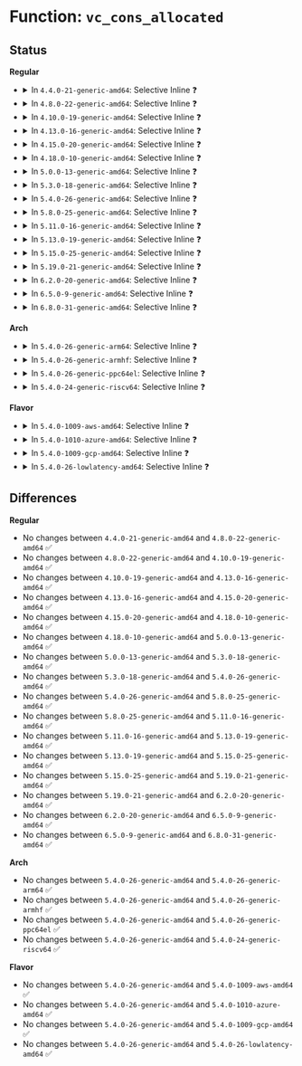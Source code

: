 # Function: <code>vc_cons_allocated</code>

## Status
<b>Regular</b>
<ul>
<li>
<details>
<summary>In <code>4.4.0-21-generic-amd64</code>: Selective Inline ❓</summary>

```c
int vc_cons_allocated(unsigned int i)
```

```json
{
  "name": "vc_cons_allocated",
  "collision_type": "Unique Global",
  "inline_type": "Selective",
  "funcs": [
    {
      "addr": 18446744071584051949,
      "name": "vc_cons_allocated",
      "external": true,
      "loc": "drivers/tty/vt/vt.c:738",
      "file": "drivers/tty/vt/vt.c",
      "inline": "not declared, inlined",
      "caller_inline": [
        "drivers/tty/vt/vt.c:con_start",
        "drivers/tty/vt/vt.c:con_stop",
        "drivers/tty/vt/vt.c:vt_console_print",
        "drivers/tty/vt/vt.c:vt_console_print",
        "drivers/tty/vt/vt.c:vc_deallocate",
        "drivers/tty/vt/vt.c:set_console",
        "drivers/tty/vt/vt.c:console_callback",
        "drivers/tty/vt/vt.c:con_set_cmap",
        "drivers/tty/vt/vt.c:do_con_trol",
        "drivers/tty/vt/vt.c:con_font_op"
      ],
      "caller_func": [
        "drivers/tty/vt/vt_ioctl.c:vt_ioctl",
        "drivers/tty/vt/vt_ioctl.c:vt_compat_ioctl",
        "drivers/tty/vt/vc_screen.c:vcs_open",
        "drivers/tty/vt/keyboard.c:fn_inc_console",
        "drivers/tty/vt/keyboard.c:fn_inc_console",
        "drivers/tty/vt/keyboard.c:fn_dec_console",
        "drivers/tty/vt/keyboard.c:fn_dec_console",
        "drivers/tty/vt/consolemap.c:update_user_maps",
        "drivers/tty/vt/consolemap.c:console_map_init"
      ]
    }
  ],
  "symbols": [
    {
      "addr": 18446744071584063760,
      "name": "vc_cons_allocated",
      "section": ".text",
      "bind": "STB_GLOBAL",
      "size": 39
    }
  ]
}
```
</details>
</li>
<li>
<details>
<summary>In <code>4.8.0-22-generic-amd64</code>: Selective Inline ❓</summary>

```c
int vc_cons_allocated(unsigned int i)
```

```json
{
  "name": "vc_cons_allocated",
  "collision_type": "Unique Global",
  "inline_type": "Selective",
  "funcs": [
    {
      "addr": 18446744071584406082,
      "name": "vc_cons_allocated",
      "external": true,
      "loc": "drivers/tty/vt/vt.c:732",
      "file": "drivers/tty/vt/vt.c",
      "inline": "not declared, inlined",
      "caller_inline": [
        "drivers/tty/vt/vt.c:con_font_op",
        "drivers/tty/vt/vt.c:con_set_cmap",
        "drivers/tty/vt/vt.c:con_start",
        "drivers/tty/vt/vt.c:con_stop",
        "drivers/tty/vt/vt.c:vt_console_print",
        "drivers/tty/vt/vt.c:vt_console_print",
        "drivers/tty/vt/vt.c:set_console",
        "drivers/tty/vt/vt.c:console_callback",
        "drivers/tty/vt/vt.c:do_con_trol",
        "drivers/tty/vt/vt.c:vc_deallocate"
      ],
      "caller_func": [
        "drivers/tty/vt/vt_ioctl.c:vt_compat_ioctl",
        "drivers/tty/vt/vt_ioctl.c:vt_ioctl",
        "drivers/tty/vt/vc_screen.c:vcs_open",
        "drivers/tty/vt/keyboard.c:fn_inc_console",
        "drivers/tty/vt/keyboard.c:fn_inc_console",
        "drivers/tty/vt/keyboard.c:fn_dec_console",
        "drivers/tty/vt/keyboard.c:fn_dec_console",
        "drivers/tty/vt/consolemap.c:console_map_init",
        "drivers/tty/vt/consolemap.c:update_user_maps"
      ]
    }
  ],
  "symbols": [
    {
      "addr": 18446744071584394544,
      "name": "vc_cons_allocated",
      "section": ".text",
      "bind": "STB_GLOBAL",
      "size": 39
    }
  ]
}
```
</details>
</li>
<li>
<details>
<summary>In <code>4.10.0-19-generic-amd64</code>: Selective Inline ❓</summary>

```c
int vc_cons_allocated(unsigned int i)
```

```json
{
  "name": "vc_cons_allocated",
  "collision_type": "Unique Global",
  "inline_type": "Selective",
  "funcs": [
    {
      "addr": 18446744071584588482,
      "name": "vc_cons_allocated",
      "external": true,
      "loc": "drivers/tty/vt/vt.c:721",
      "file": "drivers/tty/vt/vt.c",
      "inline": "not declared, inlined",
      "caller_inline": [
        "drivers/tty/vt/vt.c:con_font_op",
        "drivers/tty/vt/vt.c:con_set_cmap",
        "drivers/tty/vt/vt.c:con_start",
        "drivers/tty/vt/vt.c:con_stop",
        "drivers/tty/vt/vt.c:vt_console_print",
        "drivers/tty/vt/vt.c:vt_console_print",
        "drivers/tty/vt/vt.c:set_console",
        "drivers/tty/vt/vt.c:console_callback",
        "drivers/tty/vt/vt.c:do_con_trol",
        "drivers/tty/vt/vt.c:vc_deallocate"
      ],
      "caller_func": [
        "drivers/tty/vt/vt_ioctl.c:vt_compat_ioctl",
        "drivers/tty/vt/vt_ioctl.c:vt_ioctl",
        "drivers/tty/vt/vc_screen.c:vcs_open",
        "drivers/tty/vt/keyboard.c:fn_inc_console",
        "drivers/tty/vt/keyboard.c:fn_inc_console",
        "drivers/tty/vt/keyboard.c:fn_dec_console",
        "drivers/tty/vt/keyboard.c:fn_dec_console",
        "drivers/tty/vt/consolemap.c:console_map_init",
        "drivers/tty/vt/consolemap.c:update_user_maps"
      ]
    }
  ],
  "symbols": [
    {
      "addr": 18446744071584576864,
      "name": "vc_cons_allocated",
      "section": ".text",
      "bind": "STB_GLOBAL",
      "size": 39
    }
  ]
}
```
</details>
</li>
<li>
<details>
<summary>In <code>4.13.0-16-generic-amd64</code>: Selective Inline ❓</summary>

```c
int vc_cons_allocated(unsigned int i)
```

```json
{
  "name": "vc_cons_allocated",
  "collision_type": "Unique Global",
  "inline_type": "Selective",
  "funcs": [
    {
      "addr": 18446744071584669908,
      "name": "vc_cons_allocated",
      "external": true,
      "loc": "drivers/tty/vt/vt.c:729",
      "file": "drivers/tty/vt/vt.c",
      "inline": "not declared, inlined",
      "caller_inline": [
        "drivers/tty/vt/vt.c:con_font_op",
        "drivers/tty/vt/vt.c:con_set_cmap",
        "drivers/tty/vt/vt.c:con_start",
        "drivers/tty/vt/vt.c:con_stop",
        "drivers/tty/vt/vt.c:vt_console_print",
        "drivers/tty/vt/vt.c:vt_console_print",
        "drivers/tty/vt/vt.c:set_console",
        "drivers/tty/vt/vt.c:console_callback",
        "drivers/tty/vt/vt.c:do_con_trol",
        "drivers/tty/vt/vt.c:vc_deallocate"
      ],
      "caller_func": [
        "drivers/tty/vt/vt_ioctl.c:vt_compat_ioctl",
        "drivers/tty/vt/vt_ioctl.c:vt_ioctl",
        "drivers/tty/vt/vc_screen.c:vcs_open",
        "drivers/tty/vt/keyboard.c:fn_inc_console",
        "drivers/tty/vt/keyboard.c:fn_dec_console",
        "drivers/tty/vt/consolemap.c:console_map_init",
        "drivers/tty/vt/consolemap.c:update_user_maps"
      ]
    }
  ],
  "symbols": [
    {
      "addr": 18446744071584658528,
      "name": "vc_cons_allocated",
      "section": ".text",
      "bind": "STB_GLOBAL",
      "size": 39
    }
  ]
}
```
</details>
</li>
<li>
<details>
<summary>In <code>4.15.0-20-generic-amd64</code>: Selective Inline ❓</summary>

```c
int vc_cons_allocated(unsigned int i)
```

```json
{
  "name": "vc_cons_allocated",
  "collision_type": "Unique Global",
  "inline_type": "Selective",
  "funcs": [
    {
      "addr": 18446744071585082258,
      "name": "vc_cons_allocated",
      "external": true,
      "loc": "drivers/tty/vt/vt.c:731",
      "file": "drivers/tty/vt/vt.c",
      "inline": "not declared, inlined",
      "caller_inline": [
        "drivers/tty/vt/vt.c:con_font_op",
        "drivers/tty/vt/vt.c:con_set_cmap",
        "drivers/tty/vt/vt.c:con_start",
        "drivers/tty/vt/vt.c:con_stop",
        "drivers/tty/vt/vt.c:vt_console_print",
        "drivers/tty/vt/vt.c:vt_console_print",
        "drivers/tty/vt/vt.c:set_console",
        "drivers/tty/vt/vt.c:console_callback",
        "drivers/tty/vt/vt.c:do_con_trol",
        "drivers/tty/vt/vt.c:vc_deallocate"
      ],
      "caller_func": [
        "drivers/tty/vt/vt_ioctl.c:vt_compat_ioctl",
        "drivers/tty/vt/vt_ioctl.c:vt_ioctl",
        "drivers/tty/vt/vc_screen.c:vcs_open",
        "drivers/tty/vt/keyboard.c:fn_inc_console",
        "drivers/tty/vt/keyboard.c:fn_dec_console",
        "drivers/tty/vt/consolemap.c:console_map_init",
        "drivers/tty/vt/consolemap.c:update_user_maps"
      ]
    }
  ],
  "symbols": [
    {
      "addr": 18446744071585070848,
      "name": "vc_cons_allocated",
      "section": ".text",
      "bind": "STB_GLOBAL",
      "size": 39
    }
  ]
}
```
</details>
</li>
<li>
<details>
<summary>In <code>4.18.0-10-generic-amd64</code>: Selective Inline ❓</summary>

```c
int vc_cons_allocated(unsigned int i)
```

```json
{
  "name": "vc_cons_allocated",
  "collision_type": "Unique Global",
  "inline_type": "Selective",
  "funcs": [
    {
      "addr": 18446744071585316821,
      "name": "vc_cons_allocated",
      "external": true,
      "loc": "drivers/tty/vt/vt.c:731",
      "file": "drivers/tty/vt/vt.c",
      "inline": "not declared, inlined",
      "caller_inline": [
        "drivers/tty/vt/vt.c:con_font_op",
        "drivers/tty/vt/vt.c:con_set_cmap",
        "drivers/tty/vt/vt.c:con_start",
        "drivers/tty/vt/vt.c:con_stop",
        "drivers/tty/vt/vt.c:vt_console_print",
        "drivers/tty/vt/vt.c:vt_console_print",
        "drivers/tty/vt/vt.c:console_callback",
        "drivers/tty/vt/vt.c:do_con_trol",
        "drivers/tty/vt/vt.c:vc_deallocate"
      ],
      "caller_func": [
        "drivers/tty/vt/vt_ioctl.c:vt_compat_ioctl",
        "drivers/tty/vt/vt_ioctl.c:vt_ioctl",
        "drivers/tty/vt/vc_screen.c:vcs_open",
        "drivers/tty/vt/keyboard.c:fn_inc_console",
        "drivers/tty/vt/keyboard.c:fn_dec_console",
        "drivers/tty/vt/consolemap.c:console_map_init",
        "drivers/tty/vt/consolemap.c:update_user_maps"
      ]
    }
  ],
  "symbols": [
    {
      "addr": 18446744071585305584,
      "name": "vc_cons_allocated",
      "section": ".text",
      "bind": "STB_GLOBAL",
      "size": 39
    }
  ]
}
```
</details>
</li>
<li>
<details>
<summary>In <code>5.0.0-13-generic-amd64</code>: Selective Inline ❓</summary>

```c
int vc_cons_allocated(unsigned int i)
```

```json
{
  "name": "vc_cons_allocated",
  "collision_type": "Unique Global",
  "inline_type": "Selective",
  "funcs": [
    {
      "addr": 18446744071585440005,
      "name": "vc_cons_allocated",
      "external": true,
      "loc": "drivers/tty/vt/vt.c:1036",
      "file": "drivers/tty/vt/vt.c",
      "inline": "not declared, inlined",
      "caller_inline": [
        "drivers/tty/vt/vt.c:con_font_op",
        "drivers/tty/vt/vt.c:con_set_cmap",
        "drivers/tty/vt/vt.c:con_start",
        "drivers/tty/vt/vt.c:con_stop",
        "drivers/tty/vt/vt.c:vt_console_print",
        "drivers/tty/vt/vt.c:vt_console_print",
        "drivers/tty/vt/vt.c:console_callback",
        "drivers/tty/vt/vt.c:do_con_trol",
        "drivers/tty/vt/vt.c:vc_deallocate"
      ],
      "caller_func": [
        "drivers/tty/vt/vt_ioctl.c:vt_compat_ioctl",
        "drivers/tty/vt/vt_ioctl.c:vt_ioctl",
        "drivers/tty/vt/vc_screen.c:vcs_open",
        "drivers/tty/vt/keyboard.c:fn_inc_console",
        "drivers/tty/vt/keyboard.c:fn_dec_console",
        "drivers/tty/vt/consolemap.c:console_map_init",
        "drivers/tty/vt/consolemap.c:update_user_maps"
      ]
    }
  ],
  "symbols": [
    {
      "addr": 18446744071585427584,
      "name": "vc_cons_allocated",
      "section": ".text",
      "bind": "STB_GLOBAL",
      "size": 39
    }
  ]
}
```
</details>
</li>
<li>
<details>
<summary>In <code>5.3.0-18-generic-amd64</code>: Selective Inline ❓</summary>

```c
int vc_cons_allocated(unsigned int i)
```

```json
{
  "name": "vc_cons_allocated",
  "collision_type": "Unique Global",
  "inline_type": "Selective",
  "funcs": [
    {
      "addr": 18446744071585655798,
      "name": "vc_cons_allocated",
      "external": true,
      "loc": "drivers/tty/vt/vt.c:1036",
      "file": "drivers/tty/vt/vt.c",
      "inline": "not declared, inlined",
      "caller_inline": [
        "drivers/tty/vt/vt.c:con_font_op",
        "drivers/tty/vt/vt.c:con_set_cmap",
        "drivers/tty/vt/vt.c:con_start",
        "drivers/tty/vt/vt.c:con_stop",
        "drivers/tty/vt/vt.c:vt_console_print",
        "drivers/tty/vt/vt.c:vt_console_print",
        "drivers/tty/vt/vt.c:console_callback",
        "drivers/tty/vt/vt.c:do_con_trol",
        "drivers/tty/vt/vt.c:vc_deallocate"
      ],
      "caller_func": [
        "drivers/tty/vt/vt_ioctl.c:vt_compat_ioctl",
        "drivers/tty/vt/vt_ioctl.c:vt_ioctl",
        "drivers/tty/vt/vc_screen.c:vcs_open",
        "drivers/tty/vt/keyboard.c:fn_inc_console",
        "drivers/tty/vt/keyboard.c:fn_dec_console",
        "drivers/tty/vt/consolemap.c:console_map_init",
        "drivers/tty/vt/consolemap.c:update_user_maps"
      ]
    }
  ],
  "symbols": [
    {
      "addr": 18446744071585642176,
      "name": "vc_cons_allocated",
      "section": ".text",
      "bind": "STB_GLOBAL",
      "size": 39
    }
  ]
}
```
</details>
</li>
<li>
<details>
<summary>In <code>5.4.0-26-generic-amd64</code>: Selective Inline ❓</summary>

```c
int vc_cons_allocated(unsigned int i)
```

```json
{
  "name": "vc_cons_allocated",
  "collision_type": "Unique Global",
  "inline_type": "Selective",
  "funcs": [
    {
      "addr": 18446744071585797139,
      "name": "vc_cons_allocated",
      "external": true,
      "loc": "drivers/tty/vt/vt.c:1048",
      "file": "drivers/tty/vt/vt.c",
      "inline": "not declared, inlined",
      "caller_inline": [
        "drivers/tty/vt/vt.c:con_font_op",
        "drivers/tty/vt/vt.c:con_set_cmap",
        "drivers/tty/vt/vt.c:con_start",
        "drivers/tty/vt/vt.c:con_stop",
        "drivers/tty/vt/vt.c:vt_console_print",
        "drivers/tty/vt/vt.c:vt_console_print",
        "drivers/tty/vt/vt.c:console_callback",
        "drivers/tty/vt/vt.c:do_con_trol",
        "drivers/tty/vt/vt.c:vc_deallocate"
      ],
      "caller_func": [
        "drivers/tty/vt/vc_screen.c:vcs_open",
        "drivers/tty/vt/keyboard.c:fn_inc_console",
        "drivers/tty/vt/keyboard.c:fn_dec_console",
        "drivers/tty/vt/consolemap.c:console_map_init",
        "drivers/tty/vt/consolemap.c:update_user_maps"
      ]
    }
  ],
  "symbols": [
    {
      "addr": 18446744071585783472,
      "name": "vc_cons_allocated",
      "section": ".text",
      "bind": "STB_GLOBAL",
      "size": 39
    }
  ]
}
```
</details>
</li>
<li>
<details>
<summary>In <code>5.8.0-25-generic-amd64</code>: Selective Inline ❓</summary>

```c
int vc_cons_allocated(unsigned int i)
```

```json
{
  "name": "vc_cons_allocated",
  "collision_type": "Unique Global",
  "inline_type": "Selective",
  "funcs": [
    {
      "addr": 18446744071586528037,
      "name": "vc_cons_allocated",
      "external": true,
      "loc": "drivers/tty/vt/vt.c:1054",
      "file": "drivers/tty/vt/vt.c",
      "inline": "not declared, inlined",
      "caller_inline": [
        "drivers/tty/vt/vt.c:con_font_op",
        "drivers/tty/vt/vt.c:con_set_cmap",
        "drivers/tty/vt/vt.c:do_unblank_screen",
        "drivers/tty/vt/vt.c:con_start",
        "drivers/tty/vt/vt.c:con_stop",
        "drivers/tty/vt/vt.c:vt_console_print",
        "drivers/tty/vt/vt.c:vt_console_print",
        "drivers/tty/vt/vt.c:set_console",
        "drivers/tty/vt/vt.c:console_callback",
        "drivers/tty/vt/vt.c:do_con_write",
        "drivers/tty/vt/vt.c:setterm_command",
        "drivers/tty/vt/vt.c:vc_deallocate"
      ],
      "caller_func": [
        "drivers/tty/vt/vc_screen.c:vcs_open",
        "drivers/tty/vt/keyboard.c:fn_inc_console",
        "drivers/tty/vt/keyboard.c:fn_dec_console",
        "drivers/tty/vt/consolemap.c:console_map_init",
        "drivers/tty/vt/consolemap.c:con_unify_unimap",
        "drivers/tty/vt/consolemap.c:update_user_maps"
      ]
    }
  ],
  "symbols": [
    {
      "addr": 18446744071586516192,
      "name": "vc_cons_allocated",
      "section": ".text",
      "bind": "STB_GLOBAL",
      "size": 39
    }
  ]
}
```
</details>
</li>
<li>
<details>
<summary>In <code>5.11.0-16-generic-amd64</code>: Selective Inline ❓</summary>

```c
int vc_cons_allocated(unsigned int i)
```

```json
{
  "name": "vc_cons_allocated",
  "collision_type": "Unique Global",
  "inline_type": "Selective",
  "funcs": [
    {
      "addr": 18446744071586633060,
      "name": "vc_cons_allocated",
      "external": true,
      "loc": "drivers/tty/vt/vt.c:1060",
      "file": "drivers/tty/vt/vt.c",
      "inline": "not declared, inlined",
      "caller_inline": [
        "drivers/tty/vt/vt.c:con_set_cmap",
        "drivers/tty/vt/vt.c:do_unblank_screen",
        "drivers/tty/vt/vt.c:con_start",
        "drivers/tty/vt/vt.c:con_stop",
        "drivers/tty/vt/vt.c:vt_console_print",
        "drivers/tty/vt/vt.c:vt_console_print",
        "drivers/tty/vt/vt.c:set_console",
        "drivers/tty/vt/vt.c:console_callback",
        "drivers/tty/vt/vt.c:do_con_write",
        "drivers/tty/vt/vt.c:setterm_command",
        "drivers/tty/vt/vt.c:vc_deallocate"
      ],
      "caller_func": [
        "drivers/tty/vt/vc_screen.c:vcs_open",
        "drivers/tty/vt/keyboard.c:fn_inc_console",
        "drivers/tty/vt/keyboard.c:fn_dec_console",
        "drivers/tty/vt/consolemap.c:console_map_init",
        "drivers/tty/vt/consolemap.c:con_unify_unimap",
        "drivers/tty/vt/consolemap.c:update_user_maps"
      ]
    }
  ],
  "symbols": [
    {
      "addr": 18446744071586629392,
      "name": "vc_cons_allocated",
      "section": ".text",
      "bind": "STB_GLOBAL",
      "size": 39
    }
  ]
}
```
</details>
</li>
<li>
<details>
<summary>In <code>5.13.0-19-generic-amd64</code>: Selective Inline ❓</summary>

```c
int vc_cons_allocated(unsigned int i)
```

```json
{
  "name": "vc_cons_allocated",
  "collision_type": "Unique Global",
  "inline_type": "Selective",
  "funcs": [
    {
      "addr": 18446744071586517204,
      "name": "vc_cons_allocated",
      "external": true,
      "loc": "drivers/tty/vt/vt.c:1059",
      "file": "drivers/tty/vt/vt.c",
      "inline": "not declared, inlined",
      "caller_inline": [
        "drivers/tty/vt/vt.c:con_set_cmap",
        "drivers/tty/vt/vt.c:do_unblank_screen",
        "drivers/tty/vt/vt.c:con_start",
        "drivers/tty/vt/vt.c:con_stop",
        "drivers/tty/vt/vt.c:vt_console_print",
        "drivers/tty/vt/vt.c:vt_console_print",
        "drivers/tty/vt/vt.c:set_console",
        "drivers/tty/vt/vt.c:console_callback",
        "drivers/tty/vt/vt.c:do_con_write",
        "drivers/tty/vt/vt.c:vc_deallocate"
      ],
      "caller_func": [
        "drivers/tty/vt/vc_screen.c:vcs_open",
        "drivers/tty/vt/keyboard.c:fn_inc_console",
        "drivers/tty/vt/keyboard.c:fn_dec_console",
        "drivers/tty/vt/consolemap.c:console_map_init",
        "drivers/tty/vt/consolemap.c:con_unify_unimap",
        "drivers/tty/vt/consolemap.c:update_user_maps"
      ]
    }
  ],
  "symbols": [
    {
      "addr": 18446744071586513568,
      "name": "vc_cons_allocated",
      "section": ".text",
      "bind": "STB_GLOBAL",
      "size": 39
    }
  ]
}
```
</details>
</li>
<li>
<details>
<summary>In <code>5.15.0-25-generic-amd64</code>: Selective Inline ❓</summary>

```c
int vc_cons_allocated(unsigned int i)
```

```json
{
  "name": "vc_cons_allocated",
  "collision_type": "Unique Global",
  "inline_type": "Selective",
  "funcs": [
    {
      "addr": 18446744071587052669,
      "name": "vc_cons_allocated",
      "external": true,
      "loc": "drivers/tty/vt/vt.c:1048",
      "file": "drivers/tty/vt/vt.c",
      "inline": "not declared, inlined",
      "caller_inline": [
        "drivers/tty/vt/vt.c:con_set_cmap",
        "drivers/tty/vt/vt.c:do_unblank_screen",
        "drivers/tty/vt/vt.c:con_start",
        "drivers/tty/vt/vt.c:con_stop",
        "drivers/tty/vt/vt.c:vt_console_print",
        "drivers/tty/vt/vt.c:vt_console_print",
        "drivers/tty/vt/vt.c:set_console",
        "drivers/tty/vt/vt.c:console_callback",
        "drivers/tty/vt/vt.c:do_con_write",
        "drivers/tty/vt/vt.c:vc_deallocate"
      ],
      "caller_func": [
        "drivers/tty/vt/vc_screen.c:vcs_open",
        "drivers/tty/vt/keyboard.c:fn_inc_console",
        "drivers/tty/vt/keyboard.c:fn_dec_console",
        "drivers/tty/vt/consolemap.c:console_map_init",
        "drivers/tty/vt/consolemap.c:con_unify_unimap",
        "drivers/tty/vt/consolemap.c:update_user_maps"
      ]
    }
  ],
  "symbols": [
    {
      "addr": 18446744071587048672,
      "name": "vc_cons_allocated",
      "section": ".text",
      "bind": "STB_GLOBAL",
      "size": 64
    }
  ]
}
```
</details>
</li>
<li>
<details>
<summary>In <code>5.19.0-21-generic-amd64</code>: Selective Inline ❓</summary>

```c
int vc_cons_allocated(unsigned int i)
```

```json
{
  "name": "vc_cons_allocated",
  "collision_type": "Unique Global",
  "inline_type": "Selective",
  "funcs": [
    {
      "addr": 18446744071588355350,
      "name": "vc_cons_allocated",
      "external": true,
      "loc": "drivers/tty/vt/vt.c:1048",
      "file": "drivers/tty/vt/vt.c",
      "inline": "not declared, inlined",
      "caller_inline": [
        "drivers/tty/vt/vt.c:con_set_cmap",
        "drivers/tty/vt/vt.c:con_start",
        "drivers/tty/vt/vt.c:con_stop",
        "drivers/tty/vt/vt.c:vt_console_print",
        "drivers/tty/vt/vt.c:vt_console_print",
        "drivers/tty/vt/vt.c:set_console",
        "drivers/tty/vt/vt.c:console_callback",
        "drivers/tty/vt/vt.c:do_con_write",
        "drivers/tty/vt/vt.c:vc_deallocate"
      ],
      "caller_func": [
        "drivers/tty/vt/vc_screen.c:vcs_open",
        "drivers/tty/vt/keyboard.c:fn_inc_console",
        "drivers/tty/vt/keyboard.c:fn_dec_console",
        "drivers/tty/vt/consolemap.c:console_map_init",
        "drivers/tty/vt/consolemap.c:con_unify_unimap",
        "drivers/tty/vt/consolemap.c:update_user_maps"
      ]
    }
  ],
  "symbols": [
    {
      "addr": 18446744071588350384,
      "name": "vc_cons_allocated",
      "section": ".text",
      "bind": "STB_GLOBAL",
      "size": 80
    }
  ]
}
```
</details>
</li>
<li>
<details>
<summary>In <code>6.2.0-20-generic-amd64</code>: Selective Inline ❓</summary>

```c
int vc_cons_allocated(unsigned int i)
```

```json
{
  "name": "vc_cons_allocated",
  "collision_type": "Unique Global",
  "inline_type": "Selective",
  "funcs": [
    {
      "addr": 18446744071589776518,
      "name": "vc_cons_allocated",
      "external": true,
      "loc": "drivers/tty/vt/vt.c:1048",
      "file": "drivers/tty/vt/vt.c",
      "inline": "not declared, inlined",
      "caller_inline": [
        "drivers/tty/vt/vt.c:con_set_cmap",
        "drivers/tty/vt/vt.c:con_start",
        "drivers/tty/vt/vt.c:con_stop",
        "drivers/tty/vt/vt.c:vt_console_print",
        "drivers/tty/vt/vt.c:vt_console_print",
        "drivers/tty/vt/vt.c:set_console",
        "drivers/tty/vt/vt.c:console_callback",
        "drivers/tty/vt/vt.c:do_con_write",
        "drivers/tty/vt/vt.c:vc_deallocate"
      ],
      "caller_func": [
        "drivers/tty/vt/vc_screen.c:vcs_open",
        "drivers/tty/vt/keyboard.c:fn_inc_console",
        "drivers/tty/vt/keyboard.c:fn_dec_console",
        "drivers/tty/vt/consolemap.c:console_map_init",
        "drivers/tty/vt/consolemap.c:con_unify_unimap",
        "drivers/tty/vt/consolemap.c:update_user_maps"
      ]
    }
  ],
  "symbols": [
    {
      "addr": 18446744071589771344,
      "name": "vc_cons_allocated",
      "section": ".text",
      "bind": "STB_GLOBAL",
      "size": 80
    }
  ]
}
```
</details>
</li>
<li>
<details>
<summary>In <code>6.5.0-9-generic-amd64</code>: Selective Inline ❓</summary>

```c
int vc_cons_allocated(unsigned int i)
```

```json
{
  "name": "vc_cons_allocated",
  "collision_type": "Unique Global",
  "inline_type": "Selective",
  "funcs": [
    {
      "addr": 18446744071590081430,
      "name": "vc_cons_allocated",
      "external": true,
      "loc": "drivers/tty/vt/vt.c:998",
      "file": "drivers/tty/vt/vt.c",
      "inline": "not declared, inlined",
      "caller_inline": [
        "drivers/tty/vt/vt.c:con_set_cmap",
        "drivers/tty/vt/vt.c:con_start",
        "drivers/tty/vt/vt.c:con_stop",
        "drivers/tty/vt/vt.c:vt_console_print",
        "drivers/tty/vt/vt.c:vt_console_print",
        "drivers/tty/vt/vt.c:set_console",
        "drivers/tty/vt/vt.c:console_callback",
        "drivers/tty/vt/vt.c:do_con_write",
        "drivers/tty/vt/vt.c:vc_deallocate"
      ],
      "caller_func": [
        "drivers/tty/vt/vc_screen.c:vcs_open",
        "drivers/tty/vt/keyboard.c:fn_inc_console",
        "drivers/tty/vt/keyboard.c:fn_dec_console",
        "drivers/tty/vt/consolemap.c:console_map_init",
        "drivers/tty/vt/consolemap.c:con_unify_unimap",
        "drivers/tty/vt/consolemap.c:update_user_maps"
      ]
    }
  ],
  "symbols": [
    {
      "addr": 18446744071590076272,
      "name": "vc_cons_allocated",
      "section": ".text",
      "bind": "STB_GLOBAL",
      "size": 80
    }
  ]
}
```
</details>
</li>
<li>
<details>
<summary>In <code>6.8.0-31-generic-amd64</code>: Selective Inline ❓</summary>

```c
int vc_cons_allocated(unsigned int i)
```

```json
{
  "name": "vc_cons_allocated",
  "collision_type": "Unique Global",
  "inline_type": "Selective",
  "funcs": [
    {
      "addr": 18446744071590420630,
      "name": "vc_cons_allocated",
      "external": true,
      "loc": "drivers/tty/vt/vt.c:997",
      "file": "drivers/tty/vt/vt.c",
      "inline": "not declared, inlined",
      "caller_inline": [
        "drivers/tty/vt/vt.c:con_set_cmap",
        "drivers/tty/vt/vt.c:con_start",
        "drivers/tty/vt/vt.c:con_stop",
        "drivers/tty/vt/vt.c:vt_console_print",
        "drivers/tty/vt/vt.c:vt_console_print",
        "drivers/tty/vt/vt.c:set_console",
        "drivers/tty/vt/vt.c:console_callback",
        "drivers/tty/vt/vt.c:do_con_write",
        "drivers/tty/vt/vt.c:vc_deallocate"
      ],
      "caller_func": [
        "drivers/tty/vt/vc_screen.c:vcs_open",
        "drivers/tty/vt/keyboard.c:fn_inc_console",
        "drivers/tty/vt/keyboard.c:fn_dec_console",
        "drivers/tty/vt/consolemap.c:console_map_init",
        "drivers/tty/vt/consolemap.c:con_unify_unimap",
        "drivers/tty/vt/consolemap.c:update_user_maps"
      ]
    }
  ],
  "symbols": [
    {
      "addr": 18446744071590415408,
      "name": "vc_cons_allocated",
      "section": ".text",
      "bind": "STB_GLOBAL",
      "size": 80
    }
  ]
}
```
</details>
</li>
</ul>
<b>Arch</b>
<ul>
<li>
<details>
<summary>In <code>5.4.0-26-generic-arm64</code>: Selective Inline ❓</summary>

```c
int vc_cons_allocated(unsigned int i)
```

```json
{
  "name": "vc_cons_allocated",
  "collision_type": "Unique Global",
  "inline_type": "Selective",
  "funcs": [
    {
      "addr": 18446603336498516024,
      "name": "vc_cons_allocated",
      "external": true,
      "loc": "drivers/tty/vt/vt.c:1048",
      "file": "drivers/tty/vt/vt.c",
      "inline": "not declared, inlined",
      "caller_inline": [
        "drivers/tty/vt/vt.c:con_font_op",
        "drivers/tty/vt/vt.c:con_set_cmap",
        "drivers/tty/vt/vt.c:con_start",
        "drivers/tty/vt/vt.c:con_stop",
        "drivers/tty/vt/vt.c:vt_console_print",
        "drivers/tty/vt/vt.c:vt_console_print",
        "drivers/tty/vt/vt.c:console_callback",
        "drivers/tty/vt/vt.c:do_con_trol",
        "drivers/tty/vt/vt.c:vc_deallocate"
      ],
      "caller_func": [
        "drivers/tty/vt/vc_screen.c:vcs_open",
        "drivers/tty/vt/keyboard.c:fn_inc_console",
        "drivers/tty/vt/keyboard.c:fn_dec_console",
        "drivers/tty/vt/consolemap.c:console_map_init",
        "drivers/tty/vt/consolemap.c:update_user_maps"
      ]
    }
  ],
  "symbols": [
    {
      "addr": 18446603336498501104,
      "name": "vc_cons_allocated",
      "section": ".text",
      "bind": "STB_GLOBAL",
      "size": 80
    }
  ]
}
```
</details>
</li>
<li>
<details>
<summary>In <code>5.4.0-26-generic-armhf</code>: Selective Inline ❓</summary>

```c
int vc_cons_allocated(unsigned int i)
```

```json
{
  "name": "vc_cons_allocated",
  "collision_type": "Unique Global",
  "inline_type": "Selective",
  "funcs": [
    {
      "addr": 3231168232,
      "name": "vc_cons_allocated",
      "external": true,
      "loc": "drivers/tty/vt/vt.c:1048",
      "file": "drivers/tty/vt/vt.c",
      "inline": "not declared, inlined",
      "caller_inline": [
        "drivers/tty/vt/vt.c:con_font_op",
        "drivers/tty/vt/vt.c:con_set_cmap",
        "drivers/tty/vt/vt.c:con_start",
        "drivers/tty/vt/vt.c:con_stop",
        "drivers/tty/vt/vt.c:vt_console_print",
        "drivers/tty/vt/vt.c:vt_console_print",
        "drivers/tty/vt/vt.c:console_callback",
        "drivers/tty/vt/vt.c:do_con_trol",
        "drivers/tty/vt/vt.c:vc_deallocate"
      ],
      "caller_func": [
        "drivers/tty/vt/vc_screen.c:vcs_open",
        "drivers/tty/vt/keyboard.c:fn_inc_console",
        "drivers/tty/vt/keyboard.c:fn_dec_console",
        "drivers/tty/vt/consolemap.c:console_map_init",
        "drivers/tty/vt/consolemap.c:con_unify_unimap",
        "drivers/tty/vt/consolemap.c:update_user_maps"
      ]
    }
  ],
  "symbols": [
    {
      "addr": 3231155260,
      "name": "vc_cons_allocated",
      "section": ".text",
      "bind": "STB_GLOBAL",
      "size": 68
    }
  ]
}
```
</details>
</li>
<li>
<details>
<summary>In <code>5.4.0-26-generic-ppc64el</code>: Selective Inline ❓</summary>

```c
int vc_cons_allocated(unsigned int i)
```

```json
{
  "name": "vc_cons_allocated",
  "collision_type": "Unique Global",
  "inline_type": "Selective",
  "funcs": [
    {
      "addr": 13835058055291713932,
      "name": "vc_cons_allocated",
      "external": true,
      "loc": "drivers/tty/vt/vt.c:1048",
      "file": "drivers/tty/vt/vt.c",
      "inline": "not declared, inlined",
      "caller_inline": [
        "drivers/tty/vt/vt.c:con_font_op",
        "drivers/tty/vt/vt.c:con_set_cmap",
        "drivers/tty/vt/vt.c:do_unblank_screen",
        "drivers/tty/vt/vt.c:con_start",
        "drivers/tty/vt/vt.c:con_stop",
        "drivers/tty/vt/vt.c:vt_console_print",
        "drivers/tty/vt/vt.c:vt_console_print",
        "drivers/tty/vt/vt.c:console_callback",
        "drivers/tty/vt/vt.c:do_con_trol",
        "drivers/tty/vt/vt.c:vc_deallocate"
      ],
      "caller_func": [
        "drivers/tty/vt/vc_screen.c:vcs_open",
        "drivers/tty/vt/keyboard.c:fn_inc_console",
        "drivers/tty/vt/keyboard.c:fn_dec_console",
        "drivers/tty/vt/consolemap.c:console_map_init",
        "drivers/tty/vt/consolemap.c:con_unify_unimap",
        "drivers/tty/vt/consolemap.c:update_user_maps"
      ]
    }
  ],
  "symbols": [
    {
      "addr": 13835058055291694912,
      "name": "vc_cons_allocated",
      "section": ".text",
      "bind": "STB_GLOBAL",
      "size": 72
    }
  ]
}
```
</details>
</li>
<li>
<details>
<summary>In <code>5.4.0-24-generic-riscv64</code>: Selective Inline ❓</summary>

```c
int vc_cons_allocated(unsigned int i)
```

```json
{
  "name": "vc_cons_allocated",
  "collision_type": "Unique Global",
  "inline_type": "Selective",
  "funcs": [
    {
      "addr": 18446743936276142426,
      "name": "vc_cons_allocated",
      "external": true,
      "loc": "drivers/tty/vt/vt.c:1048",
      "file": "drivers/tty/vt/vt.c",
      "inline": "not declared, inlined",
      "caller_inline": [
        "drivers/tty/vt/vt.c:con_font_op",
        "drivers/tty/vt/vt.c:con_set_cmap",
        "drivers/tty/vt/vt.c:con_start",
        "drivers/tty/vt/vt.c:con_stop",
        "drivers/tty/vt/vt.c:vt_console_print",
        "drivers/tty/vt/vt.c:vt_console_print",
        "drivers/tty/vt/vt.c:console_callback",
        "drivers/tty/vt/vt.c:do_con_trol",
        "drivers/tty/vt/vt.c:vc_deallocate"
      ],
      "caller_func": [
        "drivers/tty/vt/vc_screen.c:vcs_open",
        "drivers/tty/vt/keyboard.c:fn_inc_console",
        "drivers/tty/vt/keyboard.c:fn_dec_console",
        "drivers/tty/vt/consolemap.c:console_map_init",
        "drivers/tty/vt/consolemap.c:con_unify_unimap",
        "drivers/tty/vt/consolemap.c:update_user_maps"
      ]
    }
  ],
  "symbols": [
    {
      "addr": 18446743936276131240,
      "name": "vc_cons_allocated",
      "section": ".text",
      "bind": "STB_GLOBAL",
      "size": 70
    }
  ]
}
```
</details>
</li>
</ul>
<b>Flavor</b>
<ul>
<li>
<details>
<summary>In <code>5.4.0-1009-aws-amd64</code>: Selective Inline ❓</summary>

```c
int vc_cons_allocated(unsigned int i)
```

```json
{
  "name": "vc_cons_allocated",
  "collision_type": "Unique Global",
  "inline_type": "Selective",
  "funcs": [
    {
      "addr": 18446744071585558131,
      "name": "vc_cons_allocated",
      "external": true,
      "loc": "drivers/tty/vt/vt.c:1048",
      "file": "drivers/tty/vt/vt.c",
      "inline": "not declared, inlined",
      "caller_inline": [
        "drivers/tty/vt/vt.c:con_font_op",
        "drivers/tty/vt/vt.c:con_set_cmap",
        "drivers/tty/vt/vt.c:con_start",
        "drivers/tty/vt/vt.c:con_stop",
        "drivers/tty/vt/vt.c:vt_console_print",
        "drivers/tty/vt/vt.c:vt_console_print",
        "drivers/tty/vt/vt.c:console_callback",
        "drivers/tty/vt/vt.c:do_con_trol",
        "drivers/tty/vt/vt.c:vc_deallocate"
      ],
      "caller_func": [
        "drivers/tty/vt/vc_screen.c:vcs_open",
        "drivers/tty/vt/keyboard.c:fn_inc_console",
        "drivers/tty/vt/keyboard.c:fn_dec_console",
        "drivers/tty/vt/consolemap.c:console_map_init",
        "drivers/tty/vt/consolemap.c:update_user_maps"
      ]
    }
  ],
  "symbols": [
    {
      "addr": 18446744071585544464,
      "name": "vc_cons_allocated",
      "section": ".text",
      "bind": "STB_GLOBAL",
      "size": 39
    }
  ]
}
```
</details>
</li>
<li>
<details>
<summary>In <code>5.4.0-1010-azure-amd64</code>: Selective Inline ❓</summary>

```c
int vc_cons_allocated(unsigned int i)
```

```json
{
  "name": "vc_cons_allocated",
  "collision_type": "Unique Global",
  "inline_type": "Selective",
  "funcs": [
    {
      "addr": 18446744071585427955,
      "name": "vc_cons_allocated",
      "external": true,
      "loc": "drivers/tty/vt/vt.c:1048",
      "file": "drivers/tty/vt/vt.c",
      "inline": "not declared, inlined",
      "caller_inline": [
        "drivers/tty/vt/vt.c:con_font_op",
        "drivers/tty/vt/vt.c:con_set_cmap",
        "drivers/tty/vt/vt.c:con_start",
        "drivers/tty/vt/vt.c:con_stop",
        "drivers/tty/vt/vt.c:vt_console_print",
        "drivers/tty/vt/vt.c:vt_console_print",
        "drivers/tty/vt/vt.c:console_callback",
        "drivers/tty/vt/vt.c:do_con_trol",
        "drivers/tty/vt/vt.c:vc_deallocate"
      ],
      "caller_func": [
        "drivers/tty/vt/vc_screen.c:vcs_open",
        "drivers/tty/vt/keyboard.c:fn_inc_console",
        "drivers/tty/vt/keyboard.c:fn_dec_console",
        "drivers/tty/vt/consolemap.c:console_map_init",
        "drivers/tty/vt/consolemap.c:update_user_maps"
      ]
    }
  ],
  "symbols": [
    {
      "addr": 18446744071585414288,
      "name": "vc_cons_allocated",
      "section": ".text",
      "bind": "STB_GLOBAL",
      "size": 39
    }
  ]
}
```
</details>
</li>
<li>
<details>
<summary>In <code>5.4.0-1009-gcp-amd64</code>: Selective Inline ❓</summary>

```c
int vc_cons_allocated(unsigned int i)
```

```json
{
  "name": "vc_cons_allocated",
  "collision_type": "Unique Global",
  "inline_type": "Selective",
  "funcs": [
    {
      "addr": 18446744071585747539,
      "name": "vc_cons_allocated",
      "external": true,
      "loc": "drivers/tty/vt/vt.c:1048",
      "file": "drivers/tty/vt/vt.c",
      "inline": "not declared, inlined",
      "caller_inline": [
        "drivers/tty/vt/vt.c:con_font_op",
        "drivers/tty/vt/vt.c:con_set_cmap",
        "drivers/tty/vt/vt.c:con_start",
        "drivers/tty/vt/vt.c:con_stop",
        "drivers/tty/vt/vt.c:vt_console_print",
        "drivers/tty/vt/vt.c:vt_console_print",
        "drivers/tty/vt/vt.c:console_callback",
        "drivers/tty/vt/vt.c:do_con_trol",
        "drivers/tty/vt/vt.c:vc_deallocate"
      ],
      "caller_func": [
        "drivers/tty/vt/vc_screen.c:vcs_open",
        "drivers/tty/vt/keyboard.c:fn_inc_console",
        "drivers/tty/vt/keyboard.c:fn_dec_console",
        "drivers/tty/vt/consolemap.c:console_map_init",
        "drivers/tty/vt/consolemap.c:update_user_maps"
      ]
    }
  ],
  "symbols": [
    {
      "addr": 18446744071585733872,
      "name": "vc_cons_allocated",
      "section": ".text",
      "bind": "STB_GLOBAL",
      "size": 39
    }
  ]
}
```
</details>
</li>
<li>
<details>
<summary>In <code>5.4.0-26-lowlatency-amd64</code>: Selective Inline ❓</summary>

```c
int vc_cons_allocated(unsigned int i)
```

```json
{
  "name": "vc_cons_allocated",
  "collision_type": "Unique Global",
  "inline_type": "Selective",
  "funcs": [
    {
      "addr": 18446744071585855523,
      "name": "vc_cons_allocated",
      "external": true,
      "loc": "drivers/tty/vt/vt.c:1048",
      "file": "drivers/tty/vt/vt.c",
      "inline": "not declared, inlined",
      "caller_inline": [
        "drivers/tty/vt/vt.c:con_font_op",
        "drivers/tty/vt/vt.c:con_set_cmap",
        "drivers/tty/vt/vt.c:con_start",
        "drivers/tty/vt/vt.c:con_stop",
        "drivers/tty/vt/vt.c:vt_console_print",
        "drivers/tty/vt/vt.c:vt_console_print",
        "drivers/tty/vt/vt.c:console_callback",
        "drivers/tty/vt/vt.c:do_con_trol",
        "drivers/tty/vt/vt.c:vc_deallocate"
      ],
      "caller_func": [
        "drivers/tty/vt/vc_screen.c:vcs_open",
        "drivers/tty/vt/keyboard.c:fn_inc_console",
        "drivers/tty/vt/keyboard.c:fn_dec_console",
        "drivers/tty/vt/consolemap.c:console_map_init",
        "drivers/tty/vt/consolemap.c:update_user_maps"
      ]
    }
  ],
  "symbols": [
    {
      "addr": 18446744071585841888,
      "name": "vc_cons_allocated",
      "section": ".text",
      "bind": "STB_GLOBAL",
      "size": 39
    }
  ]
}
```
</details>
</li>
</ul>

## Differences
<b>Regular</b>
<ul>
<li>
No changes between <code>4.4.0-21-generic-amd64</code> and <code>4.8.0-22-generic-amd64</code> ✅
</li>
<li>
No changes between <code>4.8.0-22-generic-amd64</code> and <code>4.10.0-19-generic-amd64</code> ✅
</li>
<li>
No changes between <code>4.10.0-19-generic-amd64</code> and <code>4.13.0-16-generic-amd64</code> ✅
</li>
<li>
No changes between <code>4.13.0-16-generic-amd64</code> and <code>4.15.0-20-generic-amd64</code> ✅
</li>
<li>
No changes between <code>4.15.0-20-generic-amd64</code> and <code>4.18.0-10-generic-amd64</code> ✅
</li>
<li>
No changes between <code>4.18.0-10-generic-amd64</code> and <code>5.0.0-13-generic-amd64</code> ✅
</li>
<li>
No changes between <code>5.0.0-13-generic-amd64</code> and <code>5.3.0-18-generic-amd64</code> ✅
</li>
<li>
No changes between <code>5.3.0-18-generic-amd64</code> and <code>5.4.0-26-generic-amd64</code> ✅
</li>
<li>
No changes between <code>5.4.0-26-generic-amd64</code> and <code>5.8.0-25-generic-amd64</code> ✅
</li>
<li>
No changes between <code>5.8.0-25-generic-amd64</code> and <code>5.11.0-16-generic-amd64</code> ✅
</li>
<li>
No changes between <code>5.11.0-16-generic-amd64</code> and <code>5.13.0-19-generic-amd64</code> ✅
</li>
<li>
No changes between <code>5.13.0-19-generic-amd64</code> and <code>5.15.0-25-generic-amd64</code> ✅
</li>
<li>
No changes between <code>5.15.0-25-generic-amd64</code> and <code>5.19.0-21-generic-amd64</code> ✅
</li>
<li>
No changes between <code>5.19.0-21-generic-amd64</code> and <code>6.2.0-20-generic-amd64</code> ✅
</li>
<li>
No changes between <code>6.2.0-20-generic-amd64</code> and <code>6.5.0-9-generic-amd64</code> ✅
</li>
<li>
No changes between <code>6.5.0-9-generic-amd64</code> and <code>6.8.0-31-generic-amd64</code> ✅
</li>
</ul>
<b>Arch</b>
<ul>
<li>
No changes between <code>5.4.0-26-generic-amd64</code> and <code>5.4.0-26-generic-arm64</code> ✅
</li>
<li>
No changes between <code>5.4.0-26-generic-amd64</code> and <code>5.4.0-26-generic-armhf</code> ✅
</li>
<li>
No changes between <code>5.4.0-26-generic-amd64</code> and <code>5.4.0-26-generic-ppc64el</code> ✅
</li>
<li>
No changes between <code>5.4.0-26-generic-amd64</code> and <code>5.4.0-24-generic-riscv64</code> ✅
</li>
</ul>
<b>Flavor</b>
<ul>
<li>
No changes between <code>5.4.0-26-generic-amd64</code> and <code>5.4.0-1009-aws-amd64</code> ✅
</li>
<li>
No changes between <code>5.4.0-26-generic-amd64</code> and <code>5.4.0-1010-azure-amd64</code> ✅
</li>
<li>
No changes between <code>5.4.0-26-generic-amd64</code> and <code>5.4.0-1009-gcp-amd64</code> ✅
</li>
<li>
No changes between <code>5.4.0-26-generic-amd64</code> and <code>5.4.0-26-lowlatency-amd64</code> ✅
</li>
</ul>
